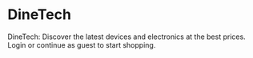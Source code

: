 # DineTech
DineTech: Discover the latest devices and electronics at the best prices. Login or continue as guest to start shopping.
